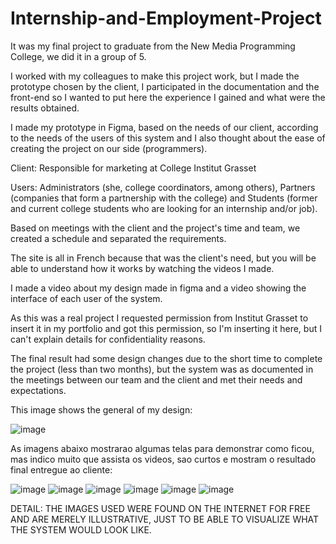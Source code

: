# Internship-and-Employment-Project
It was my final project to graduate from the New Media Programming College, we did it in a group of 5.

I worked with my colleagues to make this project work, but I made the prototype chosen by the client, I participated in the documentation and the front-end so I wanted to put here the experience I gained and what were the results obtained.

I made my prototype in Figma, based on the needs of our client, according to the needs of the users of this system and I also thought about the ease of creating the project on our side (programmers).

Client: Responsible for marketing at College Institut Grasset

Users: Administrators (she, college coordinators, among others), Partners (companies that form a partnership with the college) and Students (former and current college students who are looking for an internship and/or job).

Based on meetings with the client and the project's time and team, we created a schedule and separated the requirements.

The site is all in French because that was the client's need, but you will be able to understand how it works by watching the videos I made.

I made a video about my design made in figma and a video showing the interface of each user of the system.

As this was a real project I requested permission from Institut Grasset to insert it in my portfolio and got this permission, so I'm inserting it here, but I can't explain details for confidentiality reasons.

The final result had some design changes due to the short time to complete the project (less than two months), but the system was as documented in the meetings between our team and the client and met their needs and expectations.

This image shows the general of my design:

![image](https://user-images.githubusercontent.com/90284053/201555372-2f1581d8-88dd-42b9-b744-cf6d4d8585b2.png)

As imagens abaixo mostrarao algumas telas para demonstrar como ficou, mas indico muito que assista os videos, sao curtos e mostram o resultado final entregue ao cliente:

![image](https://user-images.githubusercontent.com/90284053/201555519-349aa789-0f06-40ce-84ad-2cafddfbf2a4.png)
![image](https://user-images.githubusercontent.com/90284053/201555544-8380bdd0-9b49-46b2-b8fd-6df14cf5417d.png)
![image](https://user-images.githubusercontent.com/90284053/201555578-97f74e87-364f-4b1b-8f76-c923ac1609ea.png)
![image](https://user-images.githubusercontent.com/90284053/201555596-d0f2a8f9-c64a-444b-b623-f9d03f2d81ff.png)
![image](https://user-images.githubusercontent.com/90284053/201555623-92cc6e28-d6ca-44eb-8f14-fa6fc4157b3b.png)
![image](https://user-images.githubusercontent.com/90284053/201555695-17bcd120-5904-4575-afcb-e25b7d5ea8b2.png)


DETAIL: THE IMAGES USED WERE FOUND ON THE INTERNET FOR FREE AND ARE MERELY ILLUSTRATIVE, JUST TO BE ABLE TO VISUALIZE WHAT THE SYSTEM WOULD LOOK LIKE.
